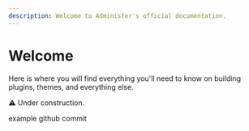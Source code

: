 ```yaml
---
description: Welcome to Administer's official documentation.
---
```


# Welcome

Here is where you will find everything you'll need to know on building plugins, themes, and everything else.



:warning: Under construction.

example github commit
